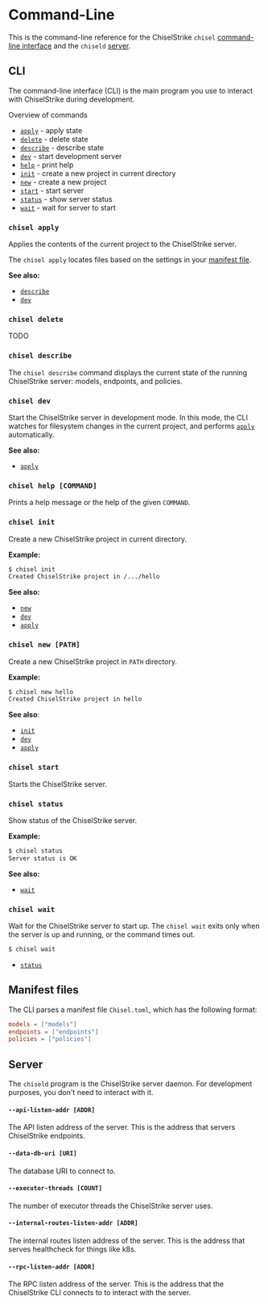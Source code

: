 # Command-Line

This is the command-line reference for the ChiselStrike `chisel` [command-line interface](#cli) and the `chiseld` [server](#server).

## CLI

The command-line interface (CLI) is the main program you use to interact with ChiselStrike during development.

Overview of commands

* [`apply`](#chisel-apply) - apply state
* [`delete`](#chisel-delete) - delete state
* [`describe`](#chisel-describe) - describe state
* [`dev`](#chisel-dev) - start development server
* [`help`](#chisel-help) - print help
* [`init`](#chisel-init) - create a new project in current directory
* [`new`](#chisel-new) - create a new project
* [`start`](#chisel-start) - start server
* [`status`](#chisel-status) - show server status
* [`wait`](#chisel-wait) - wait for server to start

### `chisel apply`

Applies the contents of the current project to the ChiselStrike server.

The `chisel apply` locates files based on the settings in your [manifest file](#manifest-files).

**See also:**

* [`describe`](#chisel-describe)
* [`dev`](#chisel-dev)

### `chisel delete`

TODO

### `chisel describe`

The `chisel describe` command displays the current state of the running ChiselStrike server: models, endpoints, and policies.

### `chisel dev`

Start the ChiselStrike server in development mode. In this mode, the CLI watches for filesystem changes in the current project, and performs [`apply`](#chisel-apply) automatically.

**See also:**

* [`apply`](#chisel-apply)

### `chisel help [COMMAND]`

Prints a help message or the help of the given `COMMAND`.

### `chisel init`

Create a new ChiselStrike project in current directory.

**Example:**

```bash
$ chisel init
Created ChiselStrike project in /.../hello
```

**See also:**

* [`new`](#chisel-new)
* [`dev`](#chisel-apply)
* [`apply`](#chisel-dev)

### `chisel new [PATH]`

Create a new ChiselStrike project in `PATH` directory.

**Example:**

```bash
$ chisel new hello
Created ChiselStrike project in hello
```

**See also**:

* [`init`](#chisel-init)
* [`dev`](#chisel-dev)
* [`apply`](#chisel-dev)

### `chisel start`

Starts the ChiselStrike server.

### `chisel status`

Show status of the ChiselStrike server.

**Example:**

```bash
$ chisel status
Server status is OK
```

**See also:**

* [`wait`](#chisel-wait)

### `chisel wait`

Wait for the ChiselStrike server to start up. The `chisel wait` exits only when the server is up and running, or the command times out.

```bash
$ chisel wait
```

* [`status`](#chisel-status)

## Manifest files

The CLI parses a manifest file `Chisel.toml`, which has the following format:

```toml
models = ["models"]
endpoints = ["endpoints"]
policies = ["policies"]
```

## Server

The `chiseld` program is the ChiselStrike server daemon. For development purposes, you don't need to interact with it.

#### `--api-listen-addr [ADDR]`

The API listen address of the server. This is the address that servers ChiselStrike endpoints.

#### `--data-db-uri [URI]`

The database URI to connect to.

#### `--executor-threads [COUNT]`

The number of executor threads the ChiselStrike server uses.

#### `--internal-routes-listen-addr [ADDR]`

The internal routes listen address of the server. This is the address that serves healthcheck for things like k8s.

#### `--rpc-listen-addr [ADDR]`

The RPC listen address of the server. This is the address that the ChiselStrike CLI connects to to interact with the server.

